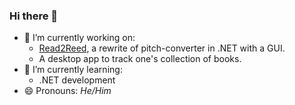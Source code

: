 ### Hi there 👋

- 🔭 I’m currently working on:
  - [Read2Reed](https://github.com/c-m-green/Read2Reed), a rewrite of pitch-converter in .NET with a GUI.
  - A desktop app to track one's collection of books.
- 🌱 I’m currently learning:
  - .NET development
- 😄 Pronouns: *He/Him*

<!--
**c-m-green/c-m-green** is a ✨ _special_ ✨ repository because its `README.md` (this file) appears on your GitHub profile.

Here are some ideas to get you started:

- 🔭 I’m currently working on ...
- 🌱 I’m currently learning ...
- 👯 I’m looking to collaborate on ...
- 🤔 I’m looking for help with ...
- 💬 Ask me about ...
- 📫 How to reach me: ...
- 😄 Pronouns: ...
- ⚡ Fun fact: ...
-->
